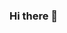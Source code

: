 ### Hi there 👋

<!--
**alexandredossantossousa/alexandredossantossousa** is a ✨ _special_ ✨ repository because its `README.md` (this file) appears on your GitHub profile.

1 - Eu sou o Alexandre!
